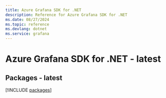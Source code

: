 ```yaml
---
title: Azure Grafana SDK for .NET
description: Reference for Azure Grafana SDK for .NET
ms.date: 08/27/2024
ms.topic: reference
ms.devlang: dotnet
ms.service: grafana
---
```

# Azure Grafana SDK for .NET - latest
## Packages - latest
[!INCLUDE [packages](grafana-index.md)]